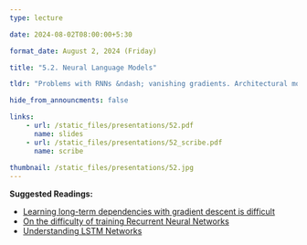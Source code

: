```yaml
---
type: lecture

date: 2024-08-02T08:00:00+5:30

format_date: August 2, 2024 (Friday)

title: "5.2. Neural Language Models"

tldr: "Problems with RNNs &ndash; vanishing gradients. Architectural modifications for solving vanishing gradient problem &ndash; LSTMs and GRUs."

hide_from_announcments: false

links: 
    - url: /static_files/presentations/52.pdf
      name: slides
    - url: /static_files/presentations/52_scribe.pdf
      name: scribe
      
thumbnail: /static_files/presentations/52.jpg
---
```


<!-- Other additional contents using markdown -->
**Suggested Readings:**
- [Learning long-term dependencies with gradient descent is difficult](https://ieeexplore.ieee.org/document/279181)
- [On the difficulty of training Recurrent Neural Networks](https://arxiv.org/pdf/1211.5063)
- [Understanding LSTM Networks](http://colah.github.io/posts/2015-08-Understanding-LSTMs/)
